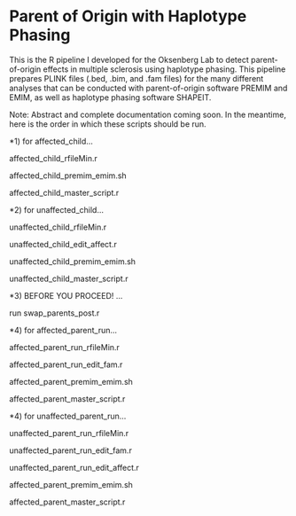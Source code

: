 # Parent of Origin with Haplotype Phasing 
This is the R pipeline I developed for the Oksenberg Lab to detect parent-of-origin effects in multiple sclerosis using haplotype phasing. This pipeline prepares PLINK files (.bed, .bim, and .fam files) for the many different analyses that can be conducted with parent-of-origin software PREMIM and EMIM, as well as haplotype phasing software SHAPEIT.  

Note: Abstract and complete documentation coming soon. In the meantime, here is the order in which these scripts should be run.

*1) for affected_child...

affected_child_rfileMin.r

affected_child_premim_emim.sh

affected_child_master_script.r


*2) for unaffected_child...

unaffected_child_rfileMin.r

unaffected_child_edit_affect.r

unaffected_child_premim_emim.sh

unaffected_child_master_script.r


*3) BEFORE YOU PROCEED! ...

run swap_parents_post.r


*4) for affected_parent_run...

affected_parent_run_rfileMin.r

affected_parent_run_edit_fam.r

affected_parent_premim_emim.sh

affected_parent_master_script.r


*4) for unaffected_parent_run...

unaffected_parent_run_rfileMin.r

unaffected_parent_run_edit_fam.r

unaffected_parent_run_edit_affect.r

affected_parent_premim_emim.sh

affected_parent_master_script.r

